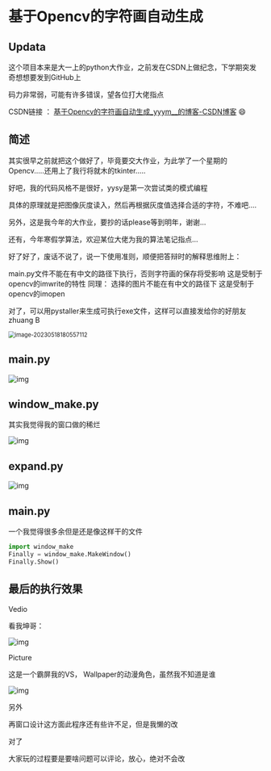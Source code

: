 # 基于Opencv的字符画自动生成



## **Updata**

这个项目本来是大一上的python大作业，之前发在CSDN上做纪念，下学期突发奇想想要发到GitHub上

码力非常弱，可能有许多错误，望各位打大佬指点

CSDN链接 ： [ 基于Opencv的字符画自动生成_yyym__的博客-CSDN博客](https://blog.csdn.net/weixin_73503181/article/details/128396671)
:smile:



## 简述

其实很早之前就把这个做好了，毕竟要交大作业，为此学了一个星期的Opencv.....还用上了我行将就木的tkinter.....

好吧，我的代码风格不是很好，yysy是第一次尝试类的模式编程

具体的原理就是把图像灰度读入，然后再根据灰度值选择合适的字符，不难吧....

另外，这是我今年的大作业，要抄的话please等到明年，谢谢...

还有，今年寒假学算法，欢迎某位大佬为我的算法笔记指点...

好了好了，废话不说了，说一下使用准则，顺便把答辩时的解释思维附上：



main.py文件不能在有中文的路径下执行，否则字符画的保存将受影响
这是受制于opencv的imwrite的特性
同理：
选择的图片不能在有中文的路径下
这是受制于opencv的imopen

对了，可以用pystaller来生成可执行exe文件，这样可以直接发给你的好朋友zhuang B



<img src="https://img-blog.csdnimg.cn/5fdbbe83b6fa487f89ba6bc40d21a05a.png" alt="image-20230518180557112" style="zoom:80%;" />



## main.py

![img](https://img-blog.csdnimg.cn/6552db7c41194daf90cd458eb9715304.png)![点击并拖拽以移动](data:image/gif;base64,R0lGODlhAQABAPABAP///wAAACH5BAEKAAAALAAAAAABAAEAAAICRAEAOw==)




## window_make.py

其实我觉得我的窗口做的稀烂

![img](https://img-blog.csdnimg.cn/da8dec899c554f1d8a401cfbc1ae685f.png)![点击并拖拽以移动](data:image/gif;base64,R0lGODlhAQABAPABAP///wAAACH5BAEKAAAALAAAAAABAAEAAAICRAEAOw==)

## expand.py

![img](https://img-blog.csdnimg.cn/66ffc2834256468186bf6405e27f5934.png)![点击并拖拽以移动](data:image/gif;base64,R0lGODlhAQABAPABAP///wAAACH5BAEKAAAALAAAAAABAAEAAAICRAEAOw==)



##  **main.py**

一个我觉得很多余但是还是像这样干的文件

```py
import window_make
Finally = window_make.MakeWindow()
Finally.Show()
```



## 最后的执行效果

Vedio

看我坤哥：

![img](https://img-blog.csdnimg.cn/eb4e3847abda40f4806158c23aa3020e.png)

Picture

这是一个霸屏我的VS， Wallpaper的动漫角色，虽然我不知道是谁

![img](https://img-blog.csdnimg.cn/bbee4a8e5946494ba5f94ab9d47d3775.png)![点击并拖拽以移动](data:image/gif;base64,R0lGODlhAQABAPABAP///wAAACH5BAEKAAAALAAAAAABAAEAAAICRAEAOw==)

 另外

再窗口设计这方面此程序还有些许不足，但是我懒的改

对了

大家玩的过程要是要啥问题可以评论，放心，绝对不会改
